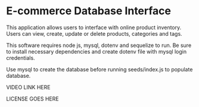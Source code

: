 # E-commerce Database Interface

This application allows users to interface with online product inventory. Users can view, create, update or delete products, categories and tags. 

This software requires node js, mysql, dotenv and sequelize to run. Be sure to install necessary dependencies and create dotenv file with mysql login credentials.

Use mysql to create the database before running seeds/index.js to populate database.

VIDEO LINK HERE

LICENSE GOES HERE